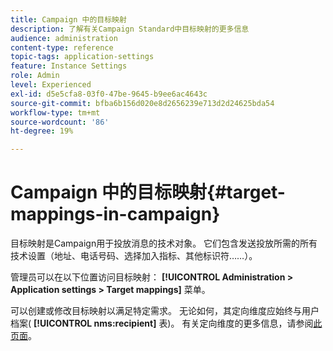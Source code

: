 ```yaml
---
title: Campaign 中的目标映射
description: 了解有关Campaign Standard中目标映射的更多信息
audience: administration
content-type: reference
topic-tags: application-settings
feature: Instance Settings
role: Admin
level: Experienced
exl-id: d5e5cfa8-03f0-47be-9645-b9ee6ac4643c
source-git-commit: bfba6b156d020e8d2656239e713d2d24625bda54
workflow-type: tm+mt
source-wordcount: '86'
ht-degree: 19%

---
```


# Campaign 中的目标映射{#target-mappings-in-campaign}

目标映射是Campaign用于投放消息的技术对象。 它们包含发送投放所需的所有技术设置（地址、电话号码、选择加入指标、其他标识符……）。

管理员可以在以下位置访问目标映射： **[!UICONTROL Administration > Application settings > Target mappings]** 菜单。

可以创建或修改目标映射以满足特定需求。 无论如何，其定向维度应始终与用户档案( **[!UICONTROL nms:recipient]** 表)。 有关定向维度的更多信息，请参阅[此页面](../../automating/using/query.md#targeting-dimensions-and-resources)。
